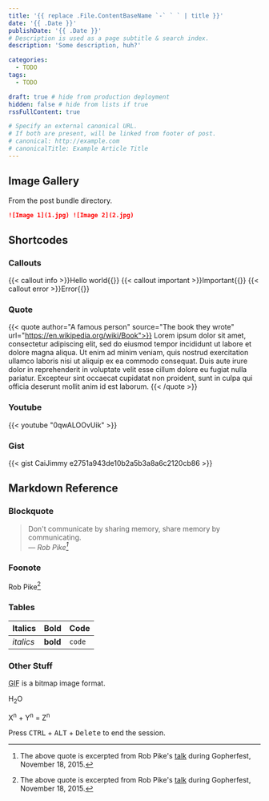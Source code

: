 ```yaml
---
title: '{{ replace .File.ContentBaseName `-` ` ` | title }}'
date: '{{ .Date }}'
publishDate: '{{ .Date }}'
# Description is used as a page subtitle & search index.
description: 'Some description, huh?'

categories:
  - TODO
tags:
  - TODO

draft: true # hide from production deployment
hidden: false # hide from lists if true
rssFullContent: true

# Specify an external canonical URL.
# If both are present, will be linked from footer of post.
# canonical: http://example.com
# canonicalTitle: Example Article Title
---
```


## Image Gallery

From the post bundle directory.

```markdown
![Image 1](1.jpg) ![Image 2](2.jpg)
```

## Shortcodes

### Callouts

{{< callout info >}}Hello world{{</callout>}}
{{< callout important >}}Important{{</callout>}}
{{< callout error >}}Error{{</callout>}}

### Quote

{{< quote author="A famous person" source="The book they wrote" url="https://en.wikipedia.org/wiki/Book">}}
Lorem ipsum dolor sit amet, consectetur adipiscing elit, sed do eiusmod tempor incididunt ut labore et dolore magna aliqua. Ut enim ad minim veniam, quis nostrud exercitation ullamco laboris nisi ut aliquip ex ea commodo consequat. Duis aute irure dolor in reprehenderit in voluptate velit esse cillum dolore eu fugiat nulla pariatur. Excepteur sint occaecat cupidatat non proident, sunt in culpa qui officia deserunt mollit anim id est laborum.
{{< /quote >}}

### Youtube

{{< youtube "0qwALOOvUik" >}}

### Gist

{{< gist CaiJimmy e2751a943de10b2a5b3a8a6c2120cb86 >}}

## Markdown Reference

### Blockquote

> Don't communicate by sharing memory, share memory by communicating.<br>
> — <cite>Rob Pike[^1]</cite>

[^1]: The above quote is excerpted from Rob Pike's [talk](https://www.youtube.com/watch?v=PAAkCSZUG1c) during Gopherfest, November 18, 2015.

### Foonote

Rob Pike[^1]

[^1]: The above quote is excerpted from Rob Pike's [talk](https://www.youtube.com/watch?v=PAAkCSZUG1c) during Gopherfest, November 18, 2015.

### Tables

| Italics   | Bold     | Code   |
| --------  | -------- | ------ |
| *italics* | **bold** | `code` |

### Other Stuff

<abbr title="Graphics Interchange Format">GIF</abbr> is a bitmap image format.

H<sub>2</sub>O

X<sup>n</sup> + Y<sup>n</sup> = Z<sup>n</sup>

Press <kbd>CTRL</kbd> + <kbd>ALT</kbd> + <kbd>Delete</kbd> to end the session.